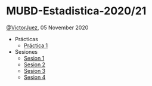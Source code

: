 MUBD-Estadistica-2020/21
================
[@VictorJuez](https://github.com/VictorJuez),
05 November 2020

- Prácticas
  - [Práctica 1](practica1/informe-github.md)
- Sesiones
  - [Sesion 1](sesion1/informe.md)
  - [Sesion 2](sesion2/informe.md)
  - [Sesion 3](sesion3/informe.md)
  - [Sesion 4](sesion4/informe.md)